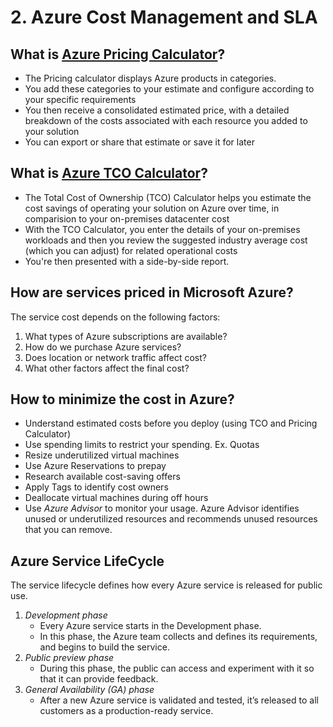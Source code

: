 # 2. Azure Cost Management and SLA

## What is [Azure Pricing Calculator](https://azure.microsoft.com/en-us/pricing/calculator/)?
   - The Pricing calculator displays Azure products in categories.
   - You add these categories to your estimate and configure according to your specific requirements
   - You then receive a consolidated estimated price, with a detailed breakdown of the costs associated with each resource you added to your solution
   - You can export or share that estimate or save it for later
     
## What is [Azure TCO Calculator](https://azure.microsoft.com/pricing/tco/calculator)?
   - The Total Cost of Ownership (TCO) Calculator helps you estimate the cost savings of operating your solution on Azure over time, in comparision to your on-premises datacenter cost
   - With the TCO Calculator, you enter the details of your on-premises workloads and then you review the suggested industry average cost (which you can adjust) for related operational costs
   - You're then presented with a side-by-side report.

## How are services priced in Microsoft Azure?   
The service cost depends on the following factors:
   1) What types of Azure subscriptions are available?
   2) How do we purchase Azure services?
   3) Does location or network traffic affect cost?
   4) What other factors affect the final cost?

## How to minimize the cost in Azure?
   - Understand estimated costs before you deploy (using TCO and Pricing Calculator)
   - Use spending limits to restrict your spending. Ex. Quotas
   - Resize underutilized virtual machines
   - Use Azure Reservations to prepay
   - Research available cost-saving offers
   - Apply Tags to identify cost owners
   - Deallocate virtual machines during off hours
   - Use *Azure Advisor* to monitor your usage. Azure Advisor identifies unused or underutilized resources and recommends unused resources that you can remove.

## Azure Service LifeCycle
The service lifecycle defines how every Azure service is released for public use.
   1) *Development phase*
      - Every Azure service starts in the Development phase.
      - In this phase, the Azure team collects and defines its requirements, and begins to build the service.
   2) *Public preview phase*
      - During this phase, the public can access and experiment with it so that it can provide feedback.
   3) *General Availability (GA) phase*
      - After a new Azure service is validated and tested, it’s released to all customers as a production-ready service.
